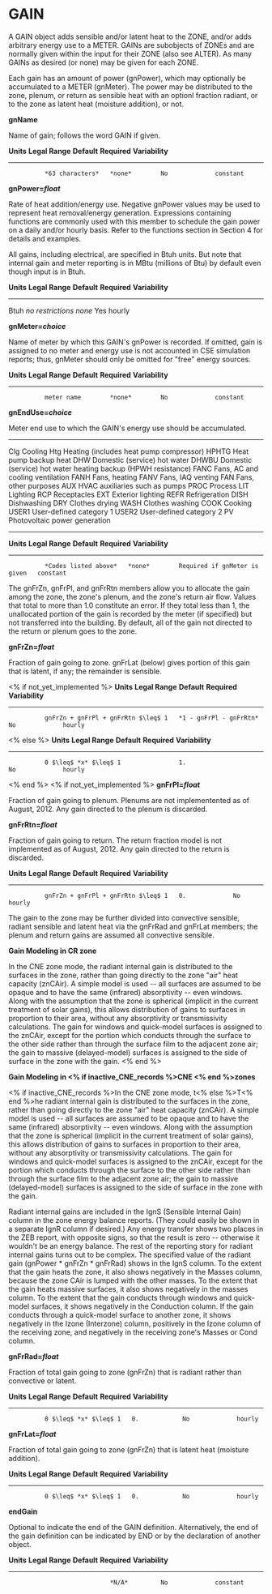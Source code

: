 # GAIN

A GAIN object adds sensible and/or latent heat to the ZONE, and/or adds arbitrary energy use to a METER. GAINs are subobjects of ZONEs and are normally given within the input for their ZONE (also see ALTER). As many GAINs as desired (or none) may be given for each ZONE.

Each gain has an amount of power (gnPower), which may optionally be accumulated to a METER (gnMeter). The power may be distributed to the zone, plenum, or return as sensible heat with an optionl fraction radiant, or to the zone as latent heat (moisture addition), or not.

**gnName**

Name of gain; follows the word GAIN if given.

  **Units**   **Legal Range**   **Default**   **Required**   **Variability**
  ----------- ----------------- ------------- -------------- -----------------
              *63 characters*   *none*        No             constant

**gnPower=*float***

Rate of heat addition/energy use. Negative gnPower values may be used to represent heat removal/energy generation. Expressions containing functions are commonly used with this member to schedule the gain power on a daily and/or hourly basis. Refer to the functions section in Section 4 for details and examples.

All gains, including electrical, are specified in Btuh units. But note that internal gain and meter reporting is in MBtu (millions of Btu) by default even though input is in Btuh.

  **Units**   **Legal Range**     **Default**   **Required**   **Variability**
  ----------- ------------------- ------------- -------------- -----------------
  Btuh        *no restrictions*   *none*        Yes            hourly

**gnMeter=*choice***

Name of meter by which this GAIN's gnPower is recorded. If omitted, gain is assigned to no meter and energy use is not accounted in CSE simulation reports; thus, gnMeter should only be omitted for "free" energy sources.

  **Units**   **Legal Range**   **Default**   **Required**   **Variability**
  ----------- ----------------- ------------- -------------- -----------------
              meter name        *none*        No             constant

**gnEndUse=*choice***

Meter end use to which the GAIN's energy use should be accumulated.

  ------- -------------------------------------------------------------
  Clg     Cooling
  Htg     Heating (includes heat pump compressor)
  HPHTG   Heat pump backup heat
  DHW     Domestic (service) hot water
  DHWBU   Domestic (service) hot water heating backup (HPWH resistance)
  FANC    Fans, AC and cooling ventilation
  FANH    Fans, heating
  FANV    Fans, IAQ venting
  FAN     Fans, other purposes
  AUX     HVAC auxiliaries such as pumps
  PROC    Process
  LIT     Lighting
  RCP     Receptacles
  EXT     Exterior lighting
  REFR    Refrigeration
  DISH    Dishwashing
  DRY     Clothes drying
  WASH    Clothes washing
  COOK    Cooking
  USER1   User-defined category 1
  USER2   User-defined category 2
  PV      Photovoltaic power generation
  ------- -------------------------------------------------------------

  **Units**   **Legal Range**        **Default**   **Required**                   **Variability**
  ----------- ---------------------- ------------- ------------------------------ -----------------
              *Codes listed above*   *none*        Required if gnMeter is given   constant

The gnFrZn, gnFrPl, and gnFrRtn members allow you to allocate the gain among the zone, the zone's plenum, and the zone's return air flow. Values that total to more than 1.0 constitute an error. If they total less than 1, the unallocated portion of the gain is recorded by the meter (if specified) but not transferred into the building. By default, all of the gain not directed to the return or plenum goes to the zone.

**gnFrZn=*float***

Fraction of gain going to zone. gnFrLat (below) gives portion of this gain that is latent, if any; the remainder is sensible.

<% if not_yet_implemented %>
  **Units**   **Legal Range**                      **Default**                        **Required**   **Variability**
  ----------- ------------------------------------ ---------------------------------- -------------- -----------------
              gnFrZn + gnFrPl + gnFrRtn $\leq$ 1   *1 - gnFrPl - gnFrRtn*             No             hourly
<% else %>
  **Units**   **Legal Range**                      **Default**                        **Required**   **Variability**
  ----------- ------------------------------------ ---------------------------------- -------------- -----------------
              0 $\leq$ *x* $\leq$ 1                1.                                 No             hourly
<% end %>
<% if not_yet_implemented %>
**gnFrPl=*float***

Fraction of gain going to plenum. Plenums are not implementented as of August, 2012. Any gain directed to the plenum is discarded.

**gnFrRtn=*float***

Fraction of gain going to return. The return fraction model is not implemented as of August, 2012. Any gain directed to the return is discarded.

  **Units**   **Legal Range**                      **Default**   **Required**   **Variability**
  ----------- ------------------------------------ ------------- -------------- -----------------
              gnFrZn + gnFrPl + gnFrRtn $\leq$ 1   0.             No             hourly

The gain to the zone may be further divided into convective sensible, radiant sensible and latent heat via the gnFrRad and gnFrLat members; the plenum and return gains are assumed all convective sensible.

<!-- TODO: verify / update when implemented -->
**Gain Modeling in CR zone**

In the CNE zone mode, the radiant internal gain is distributed to the surfaces in the zone, rather than going directly to the zone "air" heat capacity (znCAir). A simple model is used -- all surfaces are assumed to be opaque and to have the same (infrared) absorptivity -- even windows. Along with the assumption that the zone is spherical (implicit in the current treatment of solar gains), this allows distribution of gains to surfaces in proportion to their area, without any absorptivity or transmissivity calculations. The gain for windows and quick-model surfaces is assigned to the znCAir, except for the portion which conducts through the surface to the other side rather than through the surface film to the adjacent zone air; the gain to massive (delayed-model) surfaces is assigned to the side of surface in the zone with the gain.
<% end %>

**Gain Modeling in <% if inactive_CNE_records %>CNE <% end %>zones**

<% if inactive_CNE_records %>In the CNE zone mode, t<% else %>T<% end %>he radiant internal gain is distributed to the surfaces in the zone, rather than going directly to the zone "air" heat capacity (znCAir). A simple model is used -- all surfaces are assumed to be opaque and to have the same (infrared) absorptivity -- even windows. Along with the assumption that the zone is spherical (implicit in the current treatment of solar gains), this allows distribution of gains to surfaces in proportion to their area, without any absorptivity or transmissivity calculations. The gain for windows and quick-model surfaces is assigned to the znCAir, except for the portion which conducts through the surface to the other side rather than through the surface film to the adjacent zone air; the gain to massive (delayed-model) surfaces is assigned to the side of surface in the zone with the gain.

Radiant internal gains are included in the IgnS (Sensible Internal Gain) column in the zone energy balance reports. (They could easily be shown in a separate IgnR column if desired.) Any energy transfer shows two places in the ZEB report, with opposite signs, so that the result is zero -- otherwise it wouldn't be an energy balance. The rest of the reporting story for radiant internal gains turns out to be complex. The specified value of the radiant gain (gnPower \* gnFrZn \* gnFrRad) shows in the IgnS column. To the extent that the gain heats the zone, it also shows negatively in the Masses column, because the zone CAir is lumped with the other masses. To the extent that the gain heats massive surfaces, it also shows negatively in the masses column. To the extent that the gain conducts through windows and quick-model surfaces, it shows negatively in the Conduction column. If the gain conducts through a quick-model surface to another zone, it shows negatively in the Izone (Interzone) column, positively in the Izone column of the receiving zone, and negatively in the receiving zone's Masses or Cond column.

**gnFrRad=*float***

Fraction of total gain going to zone (gnFrZn) that is radiant rather than convective or latent.

  **Units**   **Legal Range**         **Default**   **Required**   **Variability**
  ----------- ----------------------- ------------- -------------- -----------------
              0 $\leq$ *x* $\leq$ 1   0.            No             hourly

**gnFrLat=*float***

Fraction of total gain going to zone (gnFrZn) that is latent heat (moisture addition).

  **Units**   **Legal Range**         **Default**   **Required**   **Variability**
  ----------- ----------------------- ------------- -------------- -----------------
              0 $\leq$ *x* $\leq$ 1   0.            No             hourly

**endGain**

Optional to indicate the end of the GAIN definition. Alternatively, the end of the gain definition can be indicated by END or by the declaration of another object.

  **Units**   **Legal Range**   **Default**   **Required**   **Variability**
  ----------- ----------------- ------------- -------------- -----------------
                                *N/A*         No             constant
